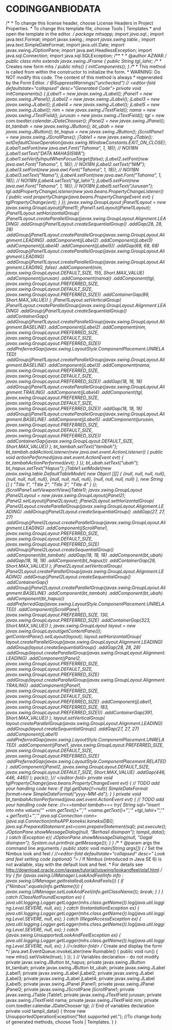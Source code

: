 # CODINGGANBIODATA
/*  * To change this license header, choose License Headers in Project Properties.  * To change this template file, choose Tools | Templates  * and open the template in the editor.  */ package mhsapp; import java.sql.*; import java.text.Format; import javax.swing.*; import javax.swing.table.*; import java.text.SimpleDateFormat; import java.util.Date;  import javax.swing.JOptionPane; import java.awt.HeadlessException; import java.sql.Connection; import java.sql.SQLException;  /**  *  * @author AZWAR  */ public class mhs extends javax.swing.JFrame {      public String tgl_lahir;      /**      * Creates new form mhs      */     public mhs() {         initComponents();     }      /**      * This method is called from within the constructor to initialize the form.      * WARNING: Do NOT modify this code. The content of this method is always      * regenerated by the Form Editor.      */     @SuppressWarnings("unchecked")     // &lt;editor-fold defaultstate="collapsed" desc="Generated Code">                               private void initComponents() {          jLabel1 = new javax.swing.JLabel();         jPanel1 = new javax.swing.JPanel();         jLabel2 = new javax.swing.JLabel();         jLabel3 = new javax.swing.JLabel();         jLabel4 = new javax.swing.JLabel();         jLabel5 = new javax.swing.JLabel();         nim = new javax.swing.JTextField();         nama = new javax.swing.JTextField();         jurusan = new javax.swing.JTextField();         tgl = new com.toedter.calendar.JDateChooser();         jPanel2 = new javax.swing.JPanel();         bt_tambah = new javax.swing.JButton();         bt_ubah = new javax.swing.JButton();         bt_hapus = new javax.swing.JButton();         jScrollPane1 = new javax.swing.JScrollPane();         jTable1 = new javax.swing.JTable();          setDefaultCloseOperation(javax.swing.WindowConstants.EXIT_ON_CLOSE);          jLabel1.setFont(new java.awt.Font("Tahoma", 1, 18)); // NOI18N         jLabel1.setText("DATA MAHASISWA");         jLabel1.setVerifyInputWhenFocusTarget(false);          jLabel2.setFont(new java.awt.Font("Tahoma", 1, 18)); // NOI18N         jLabel2.setText("NIM");          jLabel3.setFont(new java.awt.Font("Tahoma", 1, 18)); // NOI18N         jLabel3.setText("Nama");          jLabel4.setFont(new java.awt.Font("Tahoma", 1, 18)); // NOI18N         jLabel4.setText("tgl_lahir");          jLabel5.setFont(new java.awt.Font("Tahoma", 1, 18)); // NOI18N         jLabel5.setText("Jurusan");          tgl.addPropertyChangeListener(new java.beans.PropertyChangeListener() {             public void propertyChange(java.beans.PropertyChangeEvent evt) {                 tglPropertyChange(evt);             }         });          javax.swing.GroupLayout jPanel1Layout = new javax.swing.GroupLayout(jPanel1);         jPanel1.setLayout(jPanel1Layout);         jPanel1Layout.setHorizontalGroup(             jPanel1Layout.createParallelGroup(javax.swing.GroupLayout.Alignment.LEADING)             .addGroup(jPanel1Layout.createSequentialGroup()                 .addGap(28, 28, 28)                 .addGroup(jPanel1Layout.createParallelGroup(javax.swing.GroupLayout.Alignment.LEADING)                     .addComponent(jLabel2)                     .addComponent(jLabel3)                     .addComponent(jLabel4)                     .addComponent(jLabel5))                 .addGap(68, 68, 68)                 .addGroup(jPanel1Layout.createParallelGroup(javax.swing.GroupLayout.Alignment.LEADING)                     .addGroup(jPanel1Layout.createParallelGroup(javax.swing.GroupLayout.Alignment.LEADING, false)                         .addComponent(nim, javax.swing.GroupLayout.DEFAULT_SIZE, 155, Short.MAX_VALUE)                         .addComponent(jurusan)                         .addComponent(nama))                     .addComponent(tgl, javax.swing.GroupLayout.PREFERRED_SIZE, javax.swing.GroupLayout.DEFAULT_SIZE, javax.swing.GroupLayout.PREFERRED_SIZE))                 .addContainerGap(89, Short.MAX_VALUE))         );         jPanel1Layout.setVerticalGroup(             jPanel1Layout.createParallelGroup(javax.swing.GroupLayout.Alignment.LEADING)             .addGroup(jPanel1Layout.createSequentialGroup()                 .addContainerGap()                 .addGroup(jPanel1Layout.createParallelGroup(javax.swing.GroupLayout.Alignment.BASELINE)                     .addComponent(jLabel2)                     .addComponent(nim, javax.swing.GroupLayout.PREFERRED_SIZE, javax.swing.GroupLayout.DEFAULT_SIZE, javax.swing.GroupLayout.PREFERRED_SIZE))                 .addPreferredGap(javax.swing.LayoutStyle.ComponentPlacement.UNRELATED)                 .addGroup(jPanel1Layout.createParallelGroup(javax.swing.GroupLayout.Alignment.BASELINE)                     .addComponent(jLabel3)                     .addComponent(nama, javax.swing.GroupLayout.PREFERRED_SIZE, javax.swing.GroupLayout.DEFAULT_SIZE, javax.swing.GroupLayout.PREFERRED_SIZE))                 .addGap(18, 18, 18)                 .addGroup(jPanel1Layout.createParallelGroup(javax.swing.GroupLayout.Alignment.TRAILING)                     .addComponent(jLabel4)                     .addComponent(tgl, javax.swing.GroupLayout.PREFERRED_SIZE, javax.swing.GroupLayout.DEFAULT_SIZE, javax.swing.GroupLayout.PREFERRED_SIZE))                 .addGap(18, 18, 18)                 .addGroup(jPanel1Layout.createParallelGroup(javax.swing.GroupLayout.Alignment.BASELINE)                     .addComponent(jLabel5)                     .addComponent(jurusan, javax.swing.GroupLayout.PREFERRED_SIZE, javax.swing.GroupLayout.DEFAULT_SIZE, javax.swing.GroupLayout.PREFERRED_SIZE))                 .addContainerGap(javax.swing.GroupLayout.DEFAULT_SIZE, Short.MAX_VALUE))         );          bt_tambah.setText("tambah");         bt_tambah.addActionListener(new java.awt.event.ActionListener() {             public void actionPerformed(java.awt.event.ActionEvent evt) {                 bt_tambahActionPerformed(evt);             }         });          bt_ubah.setText("ubah");          bt_hapus.setText("Hapus");          jTable1.setModel(new javax.swing.table.DefaultTableModel(             new Object [][] {                 {null, null, null, null},                 {null, null, null, null},                 {null, null, null, null},                 {null, null, null, null}             },             new String [] {                 "Title 1", "Title 2", "Title 3", "Title 4"             }         ));         jScrollPane1.setViewportView(jTable1);          javax.swing.GroupLayout jPanel2Layout = new javax.swing.GroupLayout(jPanel2);         jPanel2.setLayout(jPanel2Layout);         jPanel2Layout.setHorizontalGroup(             jPanel2Layout.createParallelGroup(javax.swing.GroupLayout.Alignment.LEADING)             .addGroup(jPanel2Layout.createSequentialGroup()                 .addGap(27, 27, 27)                 .addGroup(jPanel2Layout.createParallelGroup(javax.swing.GroupLayout.Alignment.LEADING)                     .addComponent(jScrollPane1, javax.swing.GroupLayout.PREFERRED_SIZE, javax.swing.GroupLayout.DEFAULT_SIZE, javax.swing.GroupLayout.PREFERRED_SIZE)                     .addGroup(jPanel2Layout.createSequentialGroup()                         .addComponent(bt_tambah)                         .addGap(18, 18, 18)                         .addComponent(bt_ubah)                         .addGap(18, 18, 18)                         .addComponent(bt_hapus)))                 .addContainerGap(28, Short.MAX_VALUE))         );         jPanel2Layout.setVerticalGroup(             jPanel2Layout.createParallelGroup(javax.swing.GroupLayout.Alignment.LEADING)             .addGroup(jPanel2Layout.createSequentialGroup()                 .addContainerGap()                 .addGroup(jPanel2Layout.createParallelGroup(javax.swing.GroupLayout.Alignment.BASELINE)                     .addComponent(bt_tambah)                     .addComponent(bt_ubah)                     .addComponent(bt_hapus))                 .addPreferredGap(javax.swing.LayoutStyle.ComponentPlacement.UNRELATED)                 .addComponent(jScrollPane1, javax.swing.GroupLayout.PREFERRED_SIZE, 130, javax.swing.GroupLayout.PREFERRED_SIZE)                 .addContainerGap(323, Short.MAX_VALUE))         );          javax.swing.GroupLayout layout = new javax.swing.GroupLayout(getContentPane());         getContentPane().setLayout(layout);         layout.setHorizontalGroup(             layout.createParallelGroup(javax.swing.GroupLayout.Alignment.LEADING)             .addGroup(layout.createSequentialGroup()                 .addGap(28, 28, 28)                 .addGroup(layout.createParallelGroup(javax.swing.GroupLayout.Alignment.LEADING)                     .addComponent(jPanel2, javax.swing.GroupLayout.PREFERRED_SIZE, javax.swing.GroupLayout.DEFAULT_SIZE, javax.swing.GroupLayout.PREFERRED_SIZE)                     .addGroup(layout.createParallelGroup(javax.swing.GroupLayout.Alignment.TRAILING)                         .addComponent(jPanel1, javax.swing.GroupLayout.PREFERRED_SIZE, javax.swing.GroupLayout.DEFAULT_SIZE, javax.swing.GroupLayout.PREFERRED_SIZE)                         .addComponent(jLabel1, javax.swing.GroupLayout.PREFERRED_SIZE, 183, javax.swing.GroupLayout.PREFERRED_SIZE)))                 .addContainerGap(391, Short.MAX_VALUE))         );         layout.setVerticalGroup(             layout.createParallelGroup(javax.swing.GroupLayout.Alignment.LEADING)             .addGroup(layout.createSequentialGroup()                 .addGap(27, 27, 27)                 .addComponent(jLabel1)                 .addPreferredGap(javax.swing.LayoutStyle.ComponentPlacement.UNRELATED)                 .addComponent(jPanel1, javax.swing.GroupLayout.PREFERRED_SIZE, javax.swing.GroupLayout.DEFAULT_SIZE, javax.swing.GroupLayout.PREFERRED_SIZE)                 .addPreferredGap(javax.swing.LayoutStyle.ComponentPlacement.RELATED)                 .addComponent(jPanel2, javax.swing.GroupLayout.DEFAULT_SIZE, javax.swing.GroupLayout.DEFAULT_SIZE, Short.MAX_VALUE)                 .addGap(446, 446, 446))         );          pack();     }// &lt;/editor-fold>                              private void tglPropertyChange(java.beans.PropertyChangeEvent evt) {                                            // TODO add your handling code here:         if (tgl.getDate()!=null){             SimpleDateFormat format=new SimpleDateFormat("yyyy-MM-dd");                  }     }                                        private void bt_tambahActionPerformed(java.awt.event.ActionEvent evt) {                                                   // TODO add your handling code here:           //===tombol tambah===         try{             String sql="insert into mhs values('"                     +nim.getText()+"','"                     +nama.getText()+"','"                     +tgl_lahir+"','"                     +.getText()+"','"             java.sql.Connection conn=(java.sql.Connection)mhsAPP.koneksi.koneksiDB();             java.sql.PreparedStatement pst=conn.prepareStatement(sql);             pst.execute();             JOptionPane.showMessageDialog(null, "Berhasil disimpan");             tampil_data();         }         catch (Exception e){             JOptionPane.showMessageDialog(null, "Gagal disimpan");             System.out.println(e.getMessage());         }     }                                               /**      * @param args the command line arguments      */     public static void main(String args[]) {         /* Set the Nimbus look and feel */         //&lt;editor-fold defaultstate="collapsed" desc=" Look and feel setting code (optional) ">         /* If Nimbus (introduced in Java SE 6) is not available, stay with the default look and feel.          * For details see http://download.oracle.com/javase/tutorial/uiswing/lookandfeel/plaf.html           */         try {             for (javax.swing.UIManager.LookAndFeelInfo info : javax.swing.UIManager.getInstalledLookAndFeels()) {                 if ("Nimbus".equals(info.getName())) {                     javax.swing.UIManager.setLookAndFeel(info.getClassName());                     break;                 }             }         } catch (ClassNotFoundException ex) {             java.util.logging.Logger.getLogger(mhs.class.getName()).log(java.util.logging.Level.SEVERE, null, ex);         } catch (InstantiationException ex) {             java.util.logging.Logger.getLogger(mhs.class.getName()).log(java.util.logging.Level.SEVERE, null, ex);         } catch (IllegalAccessException ex) {             java.util.logging.Logger.getLogger(mhs.class.getName()).log(java.util.logging.Level.SEVERE, null, ex);         } catch (javax.swing.UnsupportedLookAndFeelException ex) {             java.util.logging.Logger.getLogger(mhs.class.getName()).log(java.util.logging.Level.SEVERE, null, ex);         }         //&lt;/editor-fold>          /* Create and display the form */         java.awt.EventQueue.invokeLater(new Runnable() {             public void run() {                 new mhs().setVisible(true);             }         });     }      // Variables declaration - do not modify                          private javax.swing.JButton bt_hapus;     private javax.swing.JButton bt_tambah;     private javax.swing.JButton bt_ubah;     private javax.swing.JLabel jLabel1;     private javax.swing.JLabel jLabel2;     private javax.swing.JLabel jLabel3;     private javax.swing.JLabel jLabel4;     private javax.swing.JLabel jLabel5;     private javax.swing.JPanel jPanel1;     private javax.swing.JPanel jPanel2;     private javax.swing.JScrollPane jScrollPane1;     private javax.swing.JTable jTable1;     private javax.swing.JTextField jurusan;     private javax.swing.JTextField nama;     private javax.swing.JTextField nim;     private com.toedter.calendar.JDateChooser tgl;     // End of variables declaration                         private void tampil_data() {         throw new UnsupportedOperationException("Not supported yet."); //To change body of generated methods, choose Tools | Templates.     } }
